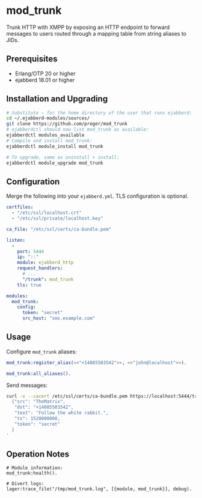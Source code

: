 # mod_trunk

Trunk HTTP with XMPP by exposing an HTTP endpoint to forward messages to users routed through a mapping table from string aliases to JIDs.

## Prerequisites

- Erlang/OTP 20 or higher
- ejabberd 18.01 or higher

## Installation and Upgrading

```bash
# Substitute ~ for the home directory of the user that runs ejabberd:
cd ~/.ejabberd-modules/sources/
git clone https://github.com/proger/mod_trunk
# ejabberdctl should now list mod_trunk as available:
ejabberdctl modules_available
# Compile and install mod_trunk:
ejabberdctl module_install mod_trunk

# To upgrade, same as uninstall + install:
ejabberdctl module_upgrade mod_trunk
```

## Configuration

Merge the following into your `ejabberd.yml`. TLS configuration is optional.

```yaml
certfiles:
  - "/etc/ssl/localhost.crt"
  - "/etc/ssl/private/localhost.key"

ca_file: "/etc/ssl/certs/ca-bundle.pem"

listen:
  -
    port: 5444
    ip: "::"
    module: ejabberd_http
    request_handlers:
      # ...
      "/trunk": mod_trunk
    tls: true

modules:
  mod_trunk:
    config:
      token: "secret"
      src_host: "sms.example.com"
```

## Usage

Configure `mod_trunk` aliases:

```erlang
mod_trunk:register_alias(<<"+14085503542">>, <<"john@localhost">>).

mod_trunk:all_aliases().
```

Send messages:

```bash
curl -v --cacert /etc/ssl/certs/ca-bundle.pem https://localhost:5444/trunk -d '
  {"src": "TheMatrix",
   "dst": "+14085503542",
   "text": "Follow the white rabbit.",
   "ts": 1520000000,
   "token": "secret"
  }
'
```

## Operation Notes

```
# Module information:
mod_trunk:health().

# Divert logs:
lager:trace_file("/tmp/mod_trunk.log", [{module, mod_trunk}], debug).
```
